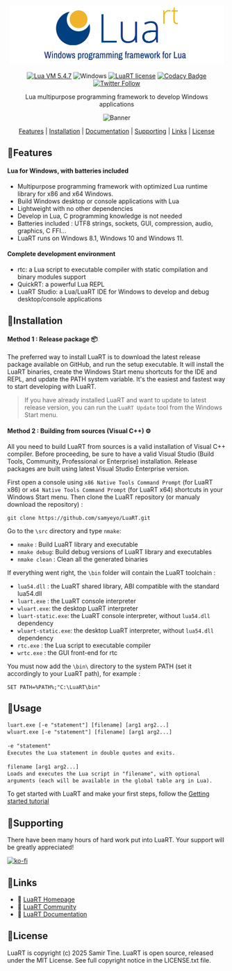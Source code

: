 <div align="center">

![LuaRT][title] 

[![Lua VM 5.4.7](https://badgen.net/badge/Lua%20VM/5.4/yellow)](https://www.lua.org/)
![Windows](https://badgen.net/badge/Windows/Windows%208.1+/blue?icon=windows)
[![LuaRT license](https://badgen.net/badge/License/MIT/green)](#license)
[![Codacy Badge](https://app.codacy.com/project/badge/Grade/af54881b3d764f5ea210a5419fb96086)](https://www.codacy.com/gh/samyeyo/LuaRT/dashboard?utm_source=github.com&amp;utm_medium=referral&amp;utm_content=samyeyo/LuaRT&amp;utm_campaign=Badge_Grade)  
[![Twitter Follow](https://img.shields.io/twitter/follow/__LuaRT__?style=social)](https://www.twitter.com/__LuaRT__)

Lua multipurpose programming framework to develop Windows applications

![Banner][banner] 

[Features](#small_blue_diamondfeatures) |
[Installation](#small_blue_diamondinstallation) |
[Documentation](https://www.luart.org/doc/index.html) |
[Supporting](#small_blue_diamondsupporting) |
[Links](#small_blue_diamondlinks) |
[License](#small_blue_diamondlicense)

</div>
   
## :small_blue_diamond:Features

#### Lua for Windows, with batteries included
- Multipurpose programming framework with optimized Lua runtime library for x86 and x64 Windows.
- Build Windows desktop or console applications with Lua
- Lightweight with no other dependencies
- Develop in Lua, C programming knowledge is not needed
- Batteries included : UTF8 strings, sockets, GUI, compression, audio, graphics, C FFI...
- LuaRT runs on Windows 8.1, Windows 10 and Windows 11.

#### Complete development environment 
- rtc: a Lua script to executable compiler with static compilation and binary modules support
- QuickRT: a powerful Lua REPL
- LuaRT Studio: a Lua/LuaRT IDE for Windows to develop and debug desktop/console applications
  
## :small_blue_diamond:Installation

#### Method 1 : Release package :package:

The preferred way to install LuaRT is to download the latest release package available on GitHub, and run the setup executable.
It will install the LuaRT binaries, create the Windows Start menu shortcuts for the IDE and REPL, and update the PATH system variable. 
It's the easiest and fastest way to start developing with LuaRT.

> If you have already installed LuaRT and want to update to latest release version, you can run the `LuaRT Update` tool from the Windows Start menu.

#### Method 2 : Building from sources (Visual C++) :gear:

All you need to build LuaRT from sources is a valid installation of Visual C++ compiler.
Before proceeding, be sure to have a valid Visual Studio (Build Tools, Community, Professional or Enterprise) installation. Release packages are built using latest Visual Studio Enterprise version.

First open a console using `x86 Native Tools Command Prompt` (for LuaRT x86) or `x64 Native Tools Command Prompt` (for LuaRT x64) shortcuts in your Windows Start menu.
Then clone the LuaRT repository (or manualy download the repository) :
```
git clone https://github.com/samyeyo/LuaRT.git
```

Go to the ```\src``` directory and type ```nmake```:

- `nmake` : Build LuaRT library and executable 
- `nmake debug`: Build debug versions of LuaRT library and executables
- `nmake clean` : Clean all the generated binaries

If everything went right, the `\bin` folder will contain the LuaRT toolchain :
- ```lua54.dll``` : the LuaRT shared library, ABI compatible with the standard lua54.dll
- ```luart.exe``` : the LuaRT console interpreter
- ```wluart.exe```: the desktop LuaRT interpreter
- ```luart-static.exe```: the LuaRT console interpreter, without ```lua54.dll``` dependency
- ```wluart-static.exe```: the desktop LuaRT interpreter, without ```lua54.dll``` dependency
- ```rtc.exe``` : the Lua script to executable compiler
- ```wrtc.exe``` : the GUI front-end for rtc

You must now add the ```\bin\``` directory to the system PATH (set it accordingly to your LuaRT path), for example :

```
SET PATH=%PATH%;"C:\LuaRT\bin"
```

## :small_blue_diamond:Usage

```
luart.exe [-e "statement"] [filename] [arg1 arg2...]
wluart.exe [-e "statement"] [filename] [arg1 arg2...]

-e "statement"
Executes the Lua statement in double quotes and exits.

filename [arg1 arg2...]
Loads and executes the Lua script in "filename", with optional arguments (each will be available in the global table arg in Lua).
```
To get started with LuaRT and make your first steps, follow the [Getting started tutorial](https://www.luart.org/doc/install.html)

## :small_blue_diamond:Supporting

There have been many hours of hard work put into LuaRT. Your support will be greatly appreciated!

[![ko-fi](https://ko-fi.com/img/githubbutton_sm.svg)](https://ko-fi.com/O5O2LKD6Q)

## :small_blue_diamond:Links
  
- :house_with_garden: [LuaRT Homepage](https://www.luart.org/index.html)
- :speech_balloon: [LuaRT Community](https://community.luart.org)
- :book: [LuaRT Documentation](https://www.luart.org/doc/index.html)
  
## :small_blue_diamond:License
  
LuaRT is copyright (c) 2025 Samir Tine.
LuaRT is open source, released under the MIT License.
See full copyright notice in the LICENSE.txt file.

[title]: examples/ui/LuaRT.png
[banner]: https://luart.org/img/features.png

